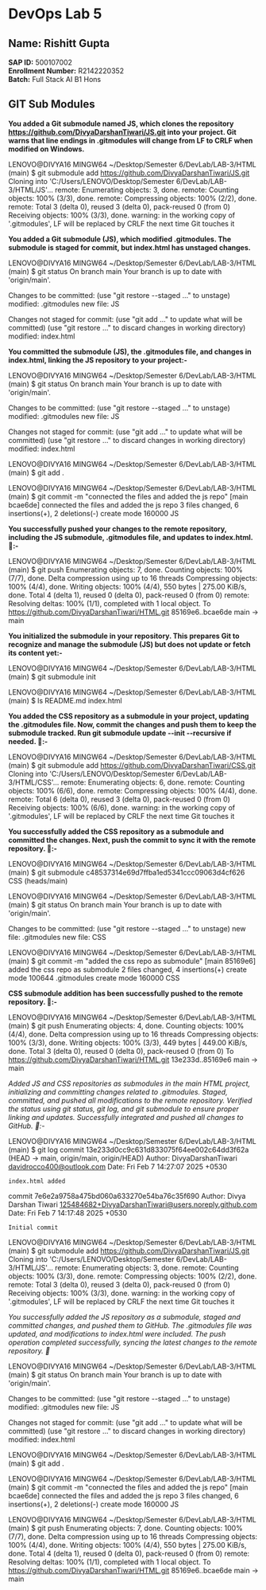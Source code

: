 # DevOps Lab 5

## Name: Rishitt Gupta  
**SAP ID:** 500107002  
**Enrollment Number:** R2142220352  
**Batch:** Full Stack AI B1 Hons  

## GIT Sub Modules  

**You added a Git submodule named JS, which clones the repository https://github.com/DivyaDarshanTiwari/JS.git into your project. Git warns that line endings in .gitmodules will change from LF to CRLF when modified on Windows.**

LENOVO@DIVYA16 MINGW64 ~/Desktop/Semester 6/DevLab/LAB-3/HTML (main)
$ git submodule add https://github.com/DivyaDarshanTiwari/JS.git
Cloning into 'C:/Users/LENOVO/Desktop/Semester 6/DevLab/LAB-3/HTML/JS'...
remote: Enumerating objects: 3, done.
remote: Counting objects: 100% (3/3), done.
remote: Compressing objects: 100% (2/2), done.
remote: Total 3 (delta 0), reused 3 (delta 0), pack-reused 0 (from 0)
Receiving objects: 100% (3/3), done.
warning: in the working copy of '.gitmodules', LF will be replaced by CRLF the next time Git touches it

**You added a Git submodule (JS), which modified .gitmodules. The submodule is staged for commit, but index.html has unstaged changes.**

LENOVO@DIVYA16 MINGW64 ~/Desktop/Semester 6/DevLab/LAB-3/HTML (main)
$ git status
On branch main
Your branch is up to date with 'origin/main'.

Changes to be committed:
(use "git restore --staged <file>..." to unstage)
modified: .gitmodules
new file: JS

Changes not staged for commit:
(use "git add <file>..." to update what will be committed)
(use "git restore <file>..." to discard changes in working directory)
modified: index.html

**You committed the submodule (JS), the .gitmodules file, and changes in index.html, linking the JS repository to your project:-**

LENOVO@DIVYA16 MINGW64 ~/Desktop/Semester 6/DevLab/LAB-3/HTML (main)
$ git status
On branch main
Your branch is up to date with 'origin/main'.

Changes to be committed:
(use "git restore --staged <file>..." to unstage)
modified: .gitmodules
new file: JS

Changes not staged for commit:
(use "git add <file>..." to update what will be committed)
(use "git restore <file>..." to discard changes in working directory)
modified: index.html

LENOVO@DIVYA16 MINGW64 ~/Desktop/Semester 6/DevLab/LAB-3/HTML (main)
$ git add .

LENOVO@DIVYA16 MINGW64 ~/Desktop/Semester 6/DevLab/LAB-3/HTML (main)
$ git commit -m "connected the files and added the js repo"
[main bcae6de] connected the files and added the js repo
3 files changed, 6 insertions(+), 2 deletions(-)
create mode 160000 JS

**You successfully pushed your changes to the remote repository, including the JS submodule, .gitmodules file, and updates to index.html. 🚀:-**

LENOVO@DIVYA16 MINGW64 ~/Desktop/Semester 6/DevLab/LAB-3/HTML (main)
$ git push
Enumerating objects: 7, done.
Counting objects: 100% (7/7), done.
Delta compression using up to 16 threads
Compressing objects: 100% (4/4), done.
Writing objects: 100% (4/4), 550 bytes | 275.00 KiB/s, done.
Total 4 (delta 1), reused 0 (delta 0), pack-reused 0 (from 0)
remote: Resolving deltas: 100% (1/1), completed with 1 local object.
To https://github.com/DivyaDarshanTiwari/HTML.git
85169e6..bcae6de main -> main

**You initialized the submodule in your repository. This prepares Git to recognize and manage the submodule (JS) but does not update or fetch its content yet:-**

LENOVO@DIVYA16 MINGW64 ~/Desktop/Semester 6/DevLab/LAB-3/HTML (main)
$ git submodule init

LENOVO@DIVYA16 MINGW64 ~/Desktop/Semester 6/DevLab/LAB-3/HTML (main)
$ ls
README.md index.html

**You added the CSS repository as a submodule in your project, updating the .gitmodules file. Now, commit the changes and push them to keep the submodule tracked. Run git submodule update --init --recursive if needed. 🚀:-**

LENOVO@DIVYA16 MINGW64 ~/Desktop/Semester 6/DevLab/LAB-3/HTML (main)
$ git submodule add https://github.com/DivyaDarshanTiwari/CSS.git
Cloning into 'C:/Users/LENOVO/Desktop/Semester 6/DevLab/LAB-3/HTML/CSS'...
remote: Enumerating objects: 6, done.
remote: Counting objects: 100% (6/6), done.
remote: Compressing objects: 100% (4/4), done.
remote: Total 6 (delta 0), reused 3 (delta 0), pack-reused 0 (from 0)
Receiving objects: 100% (6/6), done.
warning: in the working copy of '.gitmodules', LF will be replaced by CRLF the next time Git touches it

**You successfully added the CSS repository as a submodule and committed the changes. Next, push the commit to sync it with the remote repository. 🚀:-**

LENOVO@DIVYA16 MINGW64 ~/Desktop/Semester 6/DevLab/LAB-3/HTML (main)
$ git submodule
c48537314e69d7ffba1ed5341ccc09063d4cf626 CSS (heads/main)

LENOVO@DIVYA16 MINGW64 ~/Desktop/Semester 6/DevLab/LAB-3/HTML (main)
$ git status
On branch main
Your branch is up to date with 'origin/main'.

Changes to be committed:
(use "git restore --staged <file>..." to unstage)
new file: .gitmodules
new file: CSS

LENOVO@DIVYA16 MINGW64 ~/Desktop/Semester 6/DevLab/LAB-3/HTML (main)
$ git commit -m "added the css repo as submodule"
[main 85169e6] added the css repo as submodule
2 files changed, 4 insertions(+)
create mode 100644 .gitmodules
create mode 160000 CSS

**CSS submodule addition has been successfully pushed to the remote repository. 🎉:-**

LENOVO@DIVYA16 MINGW64 ~/Desktop/Semester 6/DevLab/LAB-3/HTML (main)
$ git push
Enumerating objects: 4, done.
Counting objects: 100% (4/4), done.
Delta compression using up to 16 threads
Compressing objects: 100% (3/3), done.
Writing objects: 100% (3/3), 449 bytes | 449.00 KiB/s, done.
Total 3 (delta 0), reused 0 (delta 0), pack-reused 0 (from 0)
To https://github.com/DivyaDarshanTiwari/HTML.git
13e233d..85169e6 main -> main

*Added **JS* and *CSS* repositories as submodules in the main HTML project, initializing and committing changes related to .gitmodules. Staged, committed, and pushed all modifications to the remote repository. Verified the status using git status, git log, and git submodule to ensure proper linking and updates. Successfully integrated and pushed all changes to GitHub. 🚀:-**

LENOVO@DIVYA16 MINGW64 ~/Desktop/Semester 6/DevLab/LAB-3/HTML (main)
$ git log
commit 13e233d0cc9c631d833075f64ee002c64dd3f62a (HEAD -> main, origin/main, origin/HEAD)
Author: DivyaDarshanTiwari <davidrocco400@outlook.com>
Date: Fri Feb 7 14:27:07 2025 +0530

    index.html added

commit 7e6e2a9758a475bd060a633270e54ba76c35f690
Author: Divya Darshan Tiwari <125484682+DivyaDarshanTiwari@users.noreply.github.com>
Date: Fri Feb 7 14:17:48 2025 +0530

    Initial commit

LENOVO@DIVYA16 MINGW64 ~/Desktop/Semester 6/DevLab/LAB-3/HTML (main)
$ git submodule add https://github.com/DivyaDarshanTiwari/JS.git
Cloning into 'C:/Users/LENOVO/Desktop/Semester 6/DevLab/LAB-3/HTML/JS'...
remote: Enumerating objects: 3, done.
remote: Counting objects: 100% (3/3), done.
remote: Compressing objects: 100% (2/2), done.
remote: Total 3 (delta 0), reused 3 (delta 0), pack-reused 0 (from 0)
Receiving objects: 100% (3/3), done.
warning: in the working copy of '.gitmodules', LF will be replaced by CRLF the next time Git touches it

*You successfully added the **JS* repository as a submodule, staged and committed changes, and pushed them to GitHub. The .gitmodules file was updated, and modifications to index.html were included. The push operation completed successfully, syncing the latest changes to the remote repository. 🚀**

LENOVO@DIVYA16 MINGW64 ~/Desktop/Semester 6/DevLab/LAB-3/HTML (main)
$ git status
On branch main
Your branch is up to date with 'origin/main'.

Changes to be committed:
(use "git restore --staged <file>..." to unstage)
modified: .gitmodules
new file: JS

Changes not staged for commit:
(use "git add <file>..." to update what will be committed)
(use "git restore <file>..." to discard changes in working directory)
modified: index.html

LENOVO@DIVYA16 MINGW64 ~/Desktop/Semester 6/DevLab/LAB-3/HTML (main)
$ git add .

LENOVO@DIVYA16 MINGW64 ~/Desktop/Semester 6/DevLab/LAB-3/HTML (main)
$ git commit -m "connected the files and added the js repo"
[main bcae6de] connected the files and added the js repo
3 files changed, 6 insertions(+), 2 deletions(-)
create mode 160000 JS

LENOVO@DIVYA16 MINGW64 ~/Desktop/Semester 6/DevLab/LAB-3/HTML (main)
$ git push
Enumerating objects: 7, done.
Counting objects: 100% (7/7), done.
Delta compression using up to 16 threads
Compressing objects: 100% (4/4), done.
Writing objects: 100% (4/4), 550 bytes | 275.00 KiB/s, done.
Total 4 (delta 1), reused 0 (delta 0), pack-reused 0 (from 0)
remote: Resolving deltas: 100% (1/1), completed with 1 local object.
To https://github.com/DivyaDarshanTiwari/HTML.git
85169e6..bcae6de main -> main